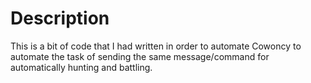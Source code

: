 # Description
This is a bit of code that I had written in order to automate Cowoncy to automate the task of sending the same message/command for automatically hunting and battling.
